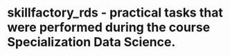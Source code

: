 # skillfactory_rds - practical tasks that were performed during the course Specialization Data Science.
